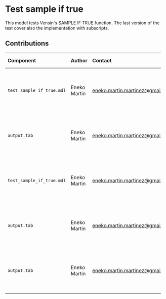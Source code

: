 Test sample if true
===================

This model tests Vensin's SAMPLE IF TRUE function. The last version of the test cover also the implementation with subscripts.


Contributions
-------------

| Component                 | Author       | Contact                         | Date     | Software Version                                     |
|:------------------------- |:------------ |:------------------------------- |:-------- |:---------------------------------------------------- |
| `test_sample_if_true.mdl` | Eneko Martin | eneko.martin.martinez@gmail.com | 12/03/20 | Vensim DSS for Windows 7.3.4 single precision (x32)  |
| `output.tab `             | Eneko Martin | eneko.martin.martinez@gmail.com | 12/03/20 | Vensim DSS for Windows 7.3.4 single precision (x32)  |
| `test_sample_if_true.mdl` | Eneko Martin | eneko.martin.martinez@gmail.com | 01/13/21 | Vensim DSS for Windows 7.3.4 single precision (x32)  |
| `output.tab `             | Eneko Martin | eneko.martin.martinez@gmail.com | 01/13/21 | Vensim DSS for Windows 7.3.4 single precision (x32)  |
| `output.tab `             | Eneko Martin | eneko.martin.martinez@gmail.com | 03/01/22 | Vensim DSS for Windows 7.3.4 double precision (x32)  
